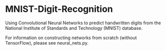 # MNIST-Digit-Recognition
Using Convolutional Neural Networks to predict handwritten digits from the National Institute of Standards and Technology (MNIST) database.

For information on constructing networks from scratch (without TensorFlow), please see neural_nets.py.
